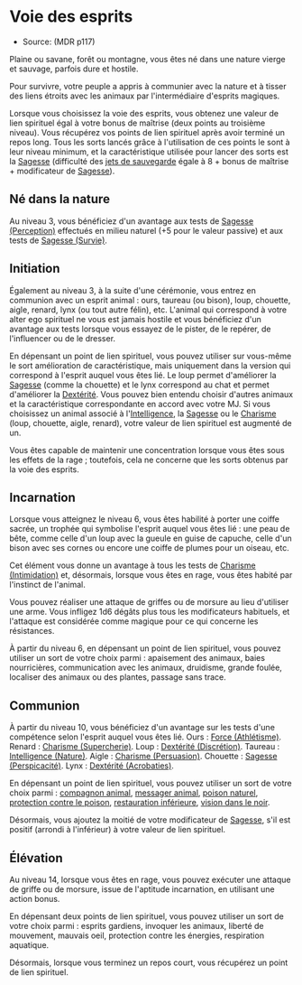 <Items>

# <Name>Voie des esprits</Name>

- Source: <Source>(MDR p117)</Source>

Plaine ou savane, forêt ou montagne, vous êtes né dans une nature vierge et sauvage, parfois dure et hostile.

Pour survivre, votre peuple a appris à communier avec la nature et à tisser des liens étroits avec les animaux par l'intermédiaire d'esprits magiques.

Lorsque vous choisissez la voie des esprits, vous obtenez une valeur de lien spirituel égal à votre bonus de maîtrise (deux points au troisième niveau). Vous récupérez vos points de lien spirituel après avoir terminé un repos long. Tous les sorts lancés grâce à l'utilisation de ces points le sont à leur niveau minimum, et la caractéristique utilisée pour lancer des sorts est la [Sagesse] (difficulté des [jets de sauvegarde] égale à 8 + bonus de maîtrise + modificateur de [Sagesse]).

<Generic>

## <Name>Né dans la nature</Name>

Au niveau 3, vous bénéficiez d'un avantage aux tests de [Sagesse (Perception)] effectués en milieu naturel (+5 pour le valeur passive) et aux tests de [Sagesse (Survie)].

</Generic>

<Generic>

## <Name>Initiation</Name>

Également au niveau 3, à la suite d'une cérémonie, vous entrez en communion avec un esprit animal : ours, taureau (ou bison), loup, chouette, aigle, renard, lynx (ou tout autre félin), etc. L'animal qui correspond à votre alter ego spirituel ne vous est jamais hostile et vous bénéficiez d'un avantage aux tests lorsque vous essayez de le pister, de le repérer, de l'influencer ou de le dresser.

En dépensant un point de lien spirituel, vous pouvez utiliser sur vous-même le sort amélioration de caractéristique, mais uniquement dans la version qui correspond à l'esprit auquel vous êtes lié. Le loup permet d'améliorer la [Sagesse] (comme la chouette) et le lynx correspond au chat et permet d'améliorer la [Dextérité]. Vous pouvez bien entendu choisir d'autres animaux et la caractéristique correspondante en accord avec votre MJ. Si vous choisissez un animal associé à l'[Intelligence], la [Sagesse] ou le [Charisme] (loup, chouette, aigle, renard), votre valeur de lien spirituel est augmenté de un.

Vous êtes capable de maintenir une concentration lorsque vous êtes sous les effets de la rage ; toutefois, cela ne concerne que les sorts obtenus par la voie des esprits.

</Generic>

<Generic>

## <Name>Incarnation</Name>

Lorsque vous atteignez le niveau 6, vous êtes habilité à porter une coiffe sacrée, un trophée qui symbolise l'esprit auquel vous êtes lié : une peau de bête, comme celle d'un loup avec la gueule en guise de capuche, celle d'un bison avec ses cornes ou encore une coiffe de plumes pour un oiseau, etc.

Cet élément vous donne un avantage à tous les tests de [Charisme (Intimidation)] et, désormais, lorsque vous êtes en rage, vous êtes habité par l'instinct de l'animal.

Vous pouvez réaliser une attaque de griffes ou de morsure au lieu d'utiliser une arme. Vous infligez 1d6 dégâts plus tous les modificateurs habituels, et l'attaque est considérée comme magique pour ce qui concerne les résistances.

À partir du niveau 6, en dépensant un point de lien spirituel, vous pouvez utiliser un sort de votre choix parmi : apaisement des animaux, baies nourricières, communication avec les animaux, druidisme, grande foulée, localiser des animaux ou des plantes, passage sans trace.

</Generic>

<Generic>

## <Name>Communion</Name>

À partir du niveau 10, vous bénéficiez d'un avantage sur les tests d'une compétence selon l'esprit auquel vous êtes lié. Ours : [Force (Athlétisme)]. Renard : [Charisme (Supercherie)]. Loup : [Dextérité (Discrétion)]. Taureau : [Intelligence (Nature)]. Aigle : [Charisme (Persuasion)]. Chouette : [Sagesse (Perspicacité)]. Lynx : [Dextérité (Acrobaties)].

En dépensant un point de lien spirituel, vous pouvez utiliser un sort de votre choix parmi : [compagnon animal], [messager animal], [poison naturel], [protection contre le poison], [restauration inférieure], [vision dans le noir].

Désormais, vous ajoutez la moitié de votre modificateur de [Sagesse], s'il est positif (arrondi à l'inférieur) à votre valeur de lien spirituel.

</Generic>

<Generic>

## <Name>Élévation</Name>

Au niveau 14, lorsque vous êtes en rage, vous pouvez exécuter une attaque de griffe ou de morsure, issue de l'aptitude incarnation, en utilisant une action bonus.

En dépensant deux points de lien spirituel, vous pouvez utiliser un sort de votre choix parmi : esprits gardiens, invoquer les animaux, liberté de mouvement, mauvais oeil, protection contre les énergies, respiration aquatique.

Désormais, lorsque vous terminez un repos court, vous récupérez un point de lien spirituel.

</Generic>

</Items>

[Force]: abilities_strength_hd.md
[Dextérité]: abilities_dexterity_hd.md
[Constitution]: abilities_constitution_hd.md
[Intelligence]: abilities_intelligence_hd.md
[Sagesse]: abilities_wisdom_hd.md
[Charisme]: abilities_charisma_hd.md
[jet de sauvegarde]: abilities_hd.md#jets-de-sauvegarde
[jets de sauvegarde]: abilities_hd.md#jets-de-sauvegarde
[Jet de sauvegarde]: abilities_hd.md#jets-de-sauvegarde
[Jets de sauvegarde]: abilities_hd.md#jets-de-sauvegarde

[Acrobaties]: abilities_dexterity_hd.md#acrobaties
[Athlétisme]: abilities_strength_hd.md#athlétisme
[compagnon animal]: spells_hd.md#compagnon-animal
[Discrétion]: abilities_dexterity_hd.md#discrétion
[Intimidation]: abilities_charisma_hd.md#intimidation
[messager animal]: spells_hd.md#messager-animal
[Nature]: abilities_intelligence_hd.md#nature
[Perception]: abilities_wisdom_hd.md#perception
[Perspicacité]: abilities_wisdom_hd.md#perspicacité
[Persuasion]: abilities_charisma_hd.md#persuasion
[poison naturel]: spells_hd.md#poison-naturel
[protection contre le poison]: spells_hd.md#protection-contre-le-poison
[restauration inférieure]: spells_hd.md#restauration-inférieure
[Supercherie]: abilities_charisma_hd.md#supercherie
[Survie]: abilities_wisdom_hd.md#survie
[vision dans le noir]: environment_hd.md#vision-dans-le-noir

[Charisme (Intimidation)]: abilities_charisma_hd.md#intimidation
[Charisme (Persuasion)]: abilities_charisma_hd.md#persuasion
[Charisme (Supercherie)]: abilities_charisma_hd.md#supercherie
[Dextérité (Acrobaties)]: abilities_dexterity_hd.md#acrobaties
[Dextérité (Discrétion)]: abilities_dexterity_hd.md#discrétion
[Force (Athlétisme)]: abilities_strength_hd.md#athlétisme
[Intelligence (Nature)]: abilities_intelligence_hd.md#nature
[Sagesse (Perception)]: abilities_wisdom_hd.md#perception
[Sagesse (Perspicacité)]: abilities_wisdom_hd.md#perspicacité
[Sagesse (Survie)]: abilities_wisdom_hd.md#survie




